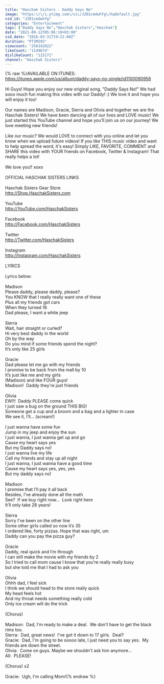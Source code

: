 ```yaml
---
title: "Haschak Sisters - Daddy Says No"
image: "https:\/\/i.ytimg.com\/vi\/JZ01cmdwhfg\/hqdefault.jpg"
vid_id: "JZ01cmdwhfg"
categories: "Entertainment"
tags: ["Daddy Says No","Haschak Sisters","Haschak"]
date: "2021-09-12T05:06:19+03:00"
vid_date: "2016-03-31T19:21:00Z"
duration: "PT3M29S"
viewcount: "256142022"
likeCount: "1149674"
dislikeCount: "115171"
channel: "Haschak Sisters"
---
```

{% raw %}AVAILABLE ON ITUNES:  <a rel="nofollow" target="blank" href="https://itunes.apple.com/us/album/daddy-says-no-single/id1100090956">https://itunes.apple.com/us/album/daddy-says-no-single/id1100090956</a><br /><br />Hi Guys!  Hope you enjoy our new original song, &quot;Daddy Says No!&quot;  We had sooo much fun making this video with our Daddy!  :)  We love it and hope you will enjoy it too!  <br /><br />Our names are Madison, Gracie, Sierra and Olivia and together we are the Haschak Sisters! We have been dancing all of our lives and LOVE music!  We just started this YouTube channel and hope you’ll join us on our journey!  We love meeting new friends!<br /><br />Like our music? We would LOVE to connect with you online and let you know when we upload future videos! If you like THIS music video and want to help spread the word, it's easy! Simply LIKE, FAVORITE, COMMENT and SHARE this video with YOUR friends on Facebook, Twitter &amp; Instagram! That really helps a lot! <br /><br />We love you!! xoxo<br /><br />OFFICIAL HASCHAK SISTERS LINKS<br /><br />Haschak Sisters Gear Store<br /><a rel="nofollow" target="blank" href="http://Shop.HaschakSisters.com">http://Shop.HaschakSisters.com</a><br /><br />YouTube<br /><a rel="nofollow" target="blank" href="http://YouTube.com/HaschakSisters">http://YouTube.com/HaschakSisters</a><br /><br />Facebook<br /><a rel="nofollow" target="blank" href="http://Facebook.com/HaschakSisters">http://Facebook.com/HaschakSisters</a><br /><br />Twitter<br /><a rel="nofollow" target="blank" href="http://Twitter.com/HaschakSisters">http://Twitter.com/HaschakSisters</a><br /><br />Instagram<br /><a rel="nofollow" target="blank" href="http://Instagram.com/HaschakSisters">http://Instagram.com/HaschakSisters</a><br /><br />LYRICS<br /><br />Lyrics below:<br /><br />Madison<br />Please daddy, please daddy, please?<br />You KNOW that I really really want one of these<br />Plus all my friends got cars<br />When they turned 16<br />Dad please, I want a white jeep<br /><br />Sierra<br />Wait, hair straight or curled?<br />Hi very best daddy in the world<br />Oh by the way <br />Do you mind if some friends spend the night?<br />It’s only like 25 girls<br /><br />Gracie<br />Dad please let me go with my friends<br />I promise to be back from the mall by 10<br />It’s just like me and my girls <br />(Madison) and like FOUR guys!<br />Madison!  Daddy they're just friends<br /><br />Olivia<br />EW!!!  Daddy PLEASE come quick<br />I just saw a bug on the ground THIS BIG!<br />Someone get a cup and a broom and a bag and a lighter in case<br />We see it, I’ll… (scream!)  <br /><br />I just wanna have some fun<br />Jump in my jeep and enjoy the sun<br />I just wanna, I just wanna get up and go<br />Cause my heart says yes<br />But my Daddy says no! <br />I just wanna live my life<br />Call my friends and stay up all night<br />I just wanna, I just wanna have a good time<br />Cause my heart says yes, yes, yes<br />But my daddy says no!<br /><br />Madison <br />I promise that I’ll pay it all back<br />Besides, I’ve already done all the math<br />See?  If we buy right now...  Look right here<br />It’ll only take 28 years!<br /><br />Sierra<br />Sorry I’ve been on the other line<br />Some other girls called so now it’s 35<br />I ordered like, forty pizzas.  Hope that was right, um<br />Daddy can you pay the pizza guy?<br /><br />Gracie<br />Daddy, real quick and I’m through<br />I can still make the movie with my friends by 2<br />So I tried to call mom cause I know that you’re really really busy<br />but she told me that I had to ask you<br /><br />Olivia<br />Ohhh dad, I feel sick<br />I think we should head to the store really quick<br />My head feels hot<br />And my throat needs something really cold<br />Only ice cream will do the trick<br /><br />(Chorus)<br /><br />Madison:  Dad, I'm ready to make a deal.  We don't have to get the black rims too.<br />Sierra:  Dad, great news!  I've got it down to 17 girls.  Deal?<br />Gracie:  Dad, I'm going to be soooo late, I just need you to say yes.  My friends are down the street.<br />Olivia:  Come on guys.  Maybe we shouldn't ask him anymore...<br />All:  PLEASE!<br /><br />(Chorus) x2<br /><br />Gracie:  Ugh, I'm calling Mom!{% endraw %}
